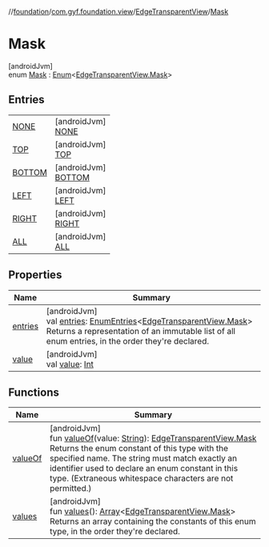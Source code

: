 //[foundation](../../../../index.md)/[com.gyf.foundation.view](../../index.md)/[EdgeTransparentView](../index.md)/[Mask](index.md)

# Mask

[androidJvm]\
enum [Mask](index.md) : [Enum](https://kotlinlang.org/api/core/kotlin-stdlib/kotlin/-enum/index.html)&lt;[EdgeTransparentView.Mask](index.md)&gt;

## Entries

| | |
|---|---|
| [NONE](-n-o-n-e/index.md) | [androidJvm]<br>[NONE](-n-o-n-e/index.md) |
| [TOP](-t-o-p/index.md) | [androidJvm]<br>[TOP](-t-o-p/index.md) |
| [BOTTOM](-b-o-t-t-o-m/index.md) | [androidJvm]<br>[BOTTOM](-b-o-t-t-o-m/index.md) |
| [LEFT](-l-e-f-t/index.md) | [androidJvm]<br>[LEFT](-l-e-f-t/index.md) |
| [RIGHT](-r-i-g-h-t/index.md) | [androidJvm]<br>[RIGHT](-r-i-g-h-t/index.md) |
| [ALL](-a-l-l/index.md) | [androidJvm]<br>[ALL](-a-l-l/index.md) |

## Properties

| Name | Summary |
|---|---|
| [entries](entries.md) | [androidJvm]<br>val [entries](entries.md): [EnumEntries](https://kotlinlang.org/api/core/kotlin-stdlib/kotlin.enums/-enum-entries/index.html)&lt;[EdgeTransparentView.Mask](index.md)&gt;<br>Returns a representation of an immutable list of all enum entries, in the order they're declared. |
| [value](value.md) | [androidJvm]<br>val [value](value.md): [Int](https://kotlinlang.org/api/core/kotlin-stdlib/kotlin/-int/index.html) |

## Functions

| Name | Summary |
|---|---|
| [valueOf](value-of.md) | [androidJvm]<br>fun [valueOf](value-of.md)(value: [String](https://kotlinlang.org/api/core/kotlin-stdlib/kotlin/-string/index.html)): [EdgeTransparentView.Mask](index.md)<br>Returns the enum constant of this type with the specified name. The string must match exactly an identifier used to declare an enum constant in this type. (Extraneous whitespace characters are not permitted.) |
| [values](values.md) | [androidJvm]<br>fun [values](values.md)(): [Array](https://kotlinlang.org/api/core/kotlin-stdlib/kotlin/-array/index.html)&lt;[EdgeTransparentView.Mask](index.md)&gt;<br>Returns an array containing the constants of this enum type, in the order they're declared. |
